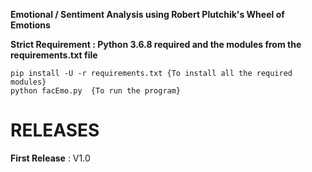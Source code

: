 **Emotional / Sentiment Analysis using Robert Plutchik's Wheel of Emotions**

__Strict Requirement : Python 3.6.8 required and the modules from the requirements.txt file__ 


```
pip install -U -r requirements.txt {To install all the required modules}
python facEmo.py  {To run the program}
```

# RELEASES

__First Release__ : V1.0